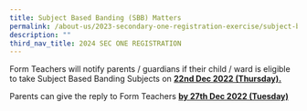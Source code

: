 ```yaml
---
title: Subject Based Banding (SBB) Matters
permalink: /about-us/2023-secondary-one-registration-exercise/subject-based-banding-sbb-matters/
description: ""
third_nav_title: 2024 SEC ONE REGISTRATION
---
```

Form Teachers will notify parents / guardians if their child / ward is eligible to take Subject Based Banding Subjects on&nbsp;**<u>22nd&nbsp;Dec 2022 (Thursday).</u>**

Parents can give the reply to Form Teachers&nbsp;**<u>by 27th&nbsp;Dec 2022 (Tuesday)</u>**